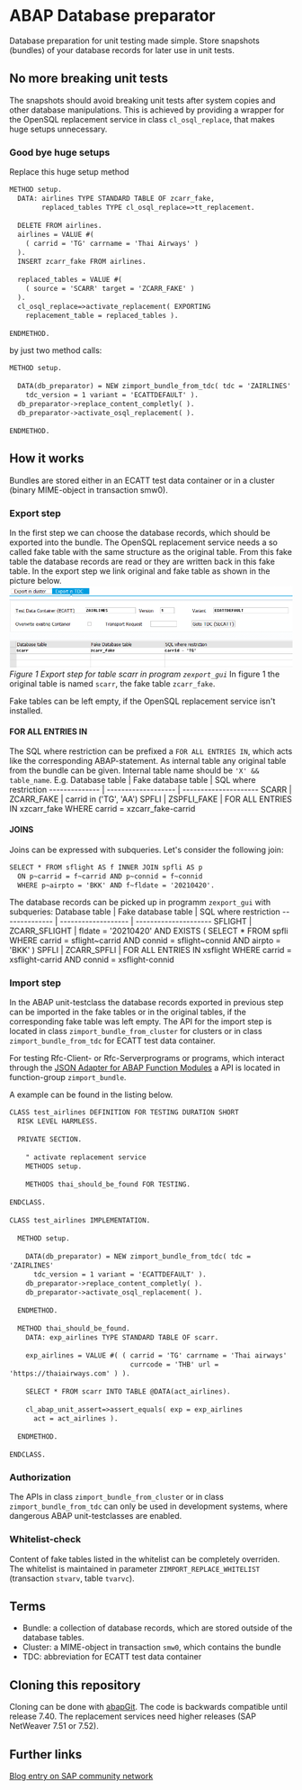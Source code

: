 # ABAP Database preparator #
Database preparation for unit testing made simple. Store snapshots 
(bundles) of your database records for later use in unit tests.

## No more breaking unit tests ##
The snapshots should avoid breaking unit tests after system copies and 
other database manipulations. This is achieved by providing a wrapper
for the OpenSQL replacement service in class `cl_osql_replace`, that 
makes huge setups unnecessary.

### Good bye huge setups ###
Replace this huge setup method
```ABAP
METHOD setup.
  DATA: airlines TYPE STANDARD TABLE OF zcarr_fake,
        replaced_tables TYPE cl_osql_replace=>tt_replacement.

  DELETE FROM airlines.
  airlines = VALUE #(
    ( carrid = 'TG' carrname = 'Thai Airways' )
  ).
  INSERT zcarr_fake FROM airlines.

  replaced_tables = VALUE #(
    ( source = 'SCARR' target = 'ZCARR_FAKE' )
  ).
  cl_osql_replace=>activate_replacement( EXPORTING
    replacement_table = replaced_tables ).

ENDMETHOD.
```
by just two method calls:
```ABAP
METHOD setup.

  DATA(db_preparator) = NEW zimport_bundle_from_tdc( tdc = 'ZAIRLINES'
    tdc_version = 1 variant = 'ECATTDEFAULT' ).
  db_preparator->replace_content_completly( ).
  db_preparator->activate_osql_replacement( ).

ENDMETHOD.
```

## How it works ##
Bundles are stored either in an ECATT test data container
or in a cluster (binary MIME-object in transaction smw0).

### Export step ###
In the first step we can choose the database records,
which should be exported into the bundle.
The OpenSQL replacement service needs a so called fake table with the same
structure as the original table. From this fake table the database records are
read or they are written back in this fake table. In the export step we link
original and fake table as shown in the picture below.
![program zexport_gui](img/export_scarr.png)
*Figure 1 Export step for table scarr in program `zexport_gui`*
In figure 1 the original table is named `scarr`, the fake table `zcarr_fake`.

Fake tables can be left empty, if the OpenSQL replacement service isn't
installed.

#### FOR ALL ENTRIES IN ####
The SQL where restriction can be prefixed a `FOR ALL ENTRIES IN`, which acts
like the corresponding ABAP-statement. As internal table any original table from the bundle can be given. Internal table name should be `'X' && table_name`. E.g.
Database table | Fake database table | SQL where restriction
-------------- | ------------------- | ---------------------
SCARR | ZCARR_FAKE | carrid in ('TG', 'AA')
SPFLI | ZSPFLI_FAKE | FOR ALL ENTRIES IN xzcarr_fake WHERE carrid = xzcarr_fake-carrid

#### JOINS ####
Joins can be expressed with subqueries. Let's consider the following join:
```
SELECT * FROM sflight AS f INNER JOIN spfli AS p
  ON p~carrid = f~carrid AND p~connid = f~connid
  WHERE p~airpto = 'BKK' AND f~fldate = '20210420'.
```
The database records can be picked up in programm ```zexport_gui``` with subqueries:
Database table | Fake database table | SQL where restriction
-------------- | ------------------- | ---------------------
SFLIGHT | ZCARR_SFLIGHT | fldate = '20210420' AND EXISTS ( SELECT * FROM spfli WHERE carrid = sflight~carrid AND connid = sflight~connid AND airpto = 'BKK' )
SPFLI | ZCARR_SPFLI | FOR ALL ENTRIES IN xsflight WHERE carrid = xsflight-carrid AND connid = xsflight-connid

### Import step ###
In the ABAP unit-testclass the database records exported in previous step
can be imported in the fake tables or in the original tables,
if the corresponding fake table was left empty.
The API for the import step is located in class `zimport_bundle_from_cluster`
for clusters or in class `zimport_bundle_from_tdc` for
ECATT test data container.

For testing Rfc-Client- or Rfc-Serverprograms or programs,
which interact through the [JSON Adapter for ABAP Function Modules](https://github.com/cesar-sap/abap_fm_json/)
a API is located in function-group `zimport_bundle`.

A example can be found in the listing below.
```ABAP
CLASS test_airlines DEFINITION FOR TESTING DURATION SHORT
  RISK LEVEL HARMLESS.
  
  PRIVATE SECTION.

    " activate replacement service	  
    METHODS setup.

    METHODS thai_should_be_found FOR TESTING.

ENDCLASS.

CLASS test_airlines IMPLEMENTATION.

  METHOD setup.

    DATA(db_preparator) = NEW zimport_bundle_from_tdc( tdc = 'ZAIRLINES'
      tdc_version = 1 variant = 'ECATTDEFAULT' ).
    db_preparator->replace_content_completly( ).
    db_preparator->activate_osql_replacement( ).

  ENDMETHOD.

  METHOD thai_should_be_found.
    DATA: exp_airlines TYPE STANDARD TABLE OF scarr.

    exp_airlines = VALUE #( ( carrid = 'TG' carrname = 'Thai airways'
                              currcode = 'THB' url = 'https://thaiairways.com' ) ).

    SELECT * FROM scarr INTO TABLE @DATA(act_airlines).

    cl_abap_unit_assert=>assert_equals( exp = exp_airlines
      act = act_airlines ).

  ENDMETHOD.

ENDCLASS.
```

### Authorization ###
The APIs in class `zimport_bundle_from_cluster` or 
in class `zimport_bundle_from_tdc` can only be used in 
development systems, where 
dangerous ABAP unit-testclasses are enabled.

### Whitelist-check ###
Content of fake tables listed in the whitelist can be completely
overriden. The whitelist is maintained in parameter
`ZIMPORT_REPLACE_WHITELIST` (transaction `stvarv`, table `tvarvc`).

## Terms ##

* Bundle: a collection of database records, which are stored outside
  of the database tables.
* Cluster: a MIME-object in transaction `smw0`, which contains the bundle
* TDC: abbreviation for ECATT test data container

## Cloning this repository ##
Cloning can be done with [abapGit](https://github.com/larshp/abapgit).
The code is backwards compatible until release 7.40. The replacement services
need higher releases (SAP NetWeaver 7.51 or 7.52).

## Further links ##
[Blog entry on SAP community network](https://blogs.sap.com/?p=1049057)
